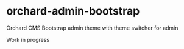 orchard-admin-bootstrap
=======================

Orchard CMS Bootstrap admin theme with theme switcher for admin

Work in progress

